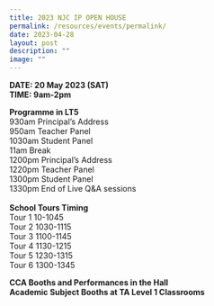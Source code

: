 ```yaml
---
title: 2023 NJC IP OPEN HOUSE
permalink: /resources/events/permalink/
date: 2023-04-28
layout: post
description: ""
image: ""
---
```

**DATE: 20 May 2023 (SAT)<br>
TIME: 9am-2pm**

**Programme in LT5**  
930am Principal’s Address  
950am Teacher Panel  
1030am Student Panel  
11am Break  
1200pm Principal’s Address  
1220pm Teacher Panel  
1300pm Student Panel  
1330pm End of Live Q&amp;A sessions  
&nbsp;  
**School Tours Timing**  
Tour 1 10-1045  
Tour 2 1030-1115  
Tour 3 1100-1145  
Tour 4 1130-1215  
Tour 5 1230-1315  
Tour 6 1300-1345&nbsp;  
 

**CCA Booths and Performances in the Hall**&nbsp;<br>
**Academic Subject Booths at TA Level 1 Classrooms**